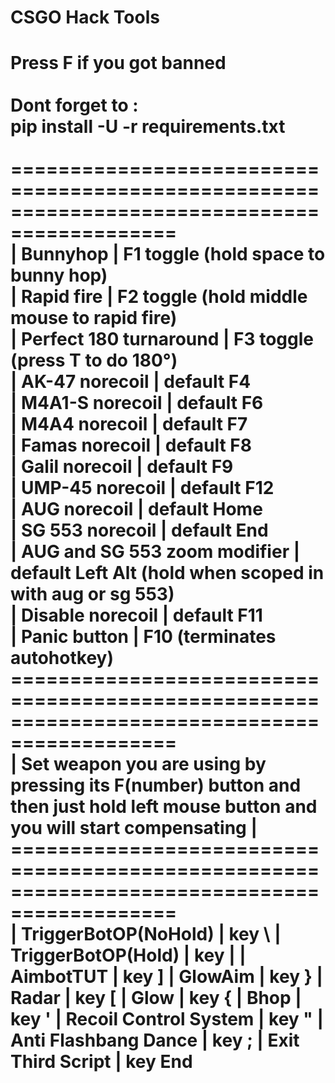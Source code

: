 # CSGO Hack Tools

Press F if you got banned <br/>
<br/>
Dont forget to : <br/>
pip install -U -r requirements.txt<br/>
<br/>
============================================================================================ <br/>
| Bunnyhop                     | F1 toggle (hold space to bunny hop) <br/>
| Rapid fire                   | F2 toggle (hold middle mouse to rapid fire) <br/>
| Perfect 180 turnaround       | F3 toggle (press T to do 180°) <br/>
| AK-47 norecoil               | default F4 <br/>
| M4A1-S norecoil              | default F6 <br/>
| M4A4 norecoil                | default F7 <br/>
| Famas norecoil               | default F8 <br/>
| Galil norecoil               | default F9 <br/>
| UMP-45 norecoil              | default F12 <br/>
| AUG norecoil                 | default Home <br/>
| SG 553 norecoil              | default End <br/>
| AUG and SG 553 zoom modifier | default Left Alt (hold when scoped in with aug or sg 553) <br/>
| Disable norecoil             | default F11 <br/>
| Panic button                 | F10 (terminates autohotkey) <br/>
============================================================================================ <br/>
| Set weapon you are using by pressing its F(number) button and then just hold left mouse button and you will start compensating | <br/>
============================================================================================ <br/>
| TriggerBotOP(NoHold)         | key \ 
| TriggerBotOP(Hold)           | key |
| AimbotTUT                    | key ] 
| GlowAim                      | key }
| Radar                        | key [
| Glow                         | key {
| Bhop                         | key '
| Recoil Control System        | key "
| Anti Flashbang Dance         | key ;
| Exit Third Script            | key End
==================================================================================================================================
